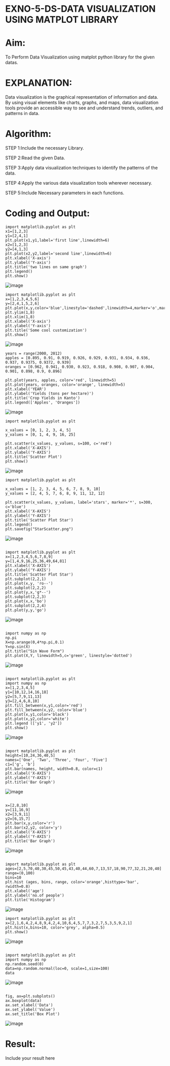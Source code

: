 # EXNO-5-DS-DATA VISUALIZATION USING MATPLOT LIBRARY

# Aim:
  To Perform Data Visualization using matplot python library for the given datas.

# EXPLANATION:
Data visualization is the graphical representation of information and data. By using visual elements like charts, graphs, and maps, data visualization tools provide an accessible way to see and understand trends, outliers, and patterns in data.

# Algorithm:
STEP 1:Include the necessary Library.

STEP 2:Read the given Data.

STEP 3:Apply data visualization techniques to identify the patterns of the data.

STEP 4:Apply the various data visualization tools wherever necessary.

STEP 5:Include Necessary parameters in each functions.

# Coding and Output:
```
import matplotlib.pyplot as plt
x1=[1,2,3]
y1=[2,4,1]
plt.plot(x1,y1,label='first line',linewidth=6)
x2=[1,2,3]
y2=[4,1,3]
plt.plot(x2,y2,label='second line',linewidth=6)
plt.xlabel('X-axis')
plt.ylabel('Y-axis')
plt.title('two lines on same graph')
plt.legend()
plt.show()
```

![image](https://github.com/user-attachments/assets/7d950bf6-89ba-4ab1-98cd-6448f9404d2b)

```
import matplotlib.pyplot as plt
x=[1,2,3,4,5,6]
y=[2,4,1,5,2,6]
plt.plot(x,y,color='blue',linestyle='dashed',linewidth=4,marker='o',markerfacecolor='red',markersize=14)
plt.ylim(1,8)
plt.xlim(1,8)
plt.xlabel('X-axis')
plt.ylabel('Y-axis')
plt.title('Some cool customization')
plt.show()
```

![image](https://github.com/user-attachments/assets/84d89287-93df-45c9-84c7-9a59ab12572e)

```
years = range(2000, 2012)
apples = [0.895, 0.91, 0.919, 0.926, 0.929, 0.931, 0.934, 0.936, 0.937, 0.9375, 0.9372, 0.939]
oranges = [0.962, 0.941, 0.930, 0.923, 0.918, 0.908, 0.907, 0.904, 0.901, 0.898, 0.9, 0.896]

plt.plot(years, apples, color='red', linewidth=5)
plt.plot(years, oranges, color='orange', linewidth=5)
plt.xlabel('YEAR')
plt.ylabel('Yields (tons per hectare)')
plt.title('Crop Yields in Kanto')
plt.legend(['Apples', 'Oranges'])
```

![image](https://github.com/user-attachments/assets/c1c4e5cc-ec85-4191-bd11-47080d2c5647)

```
import matplotlib.pyplot as plt

x_values = [0, 1, 2, 3, 4, 5]
y_values = [0, 1, 4, 9, 16, 25]

plt.scatter(x_values, y_values, s=100, c='red')
plt.xlabel('X-AXIS')
plt.ylabel('Y-AXIS')
plt.title('Scatter Plot')
plt.show()
```

![image](https://github.com/user-attachments/assets/2993d3ed-00f9-4052-96bd-21fd8f2df39e)

```
import matplotlib.pyplot as plt

x_values = [1, 2, 3, 4, 5, 6, 7, 8, 9, 10]
y_values = [2, 4, 5, 7, 6, 8, 9, 11, 12, 12]

plt.scatter(x_values, y_values, label='stars', marker='*', s=300, c='blue')
plt.xlabel('X-AXIS')
plt.ylabel('Y-AXIS')
plt.title('Scatter Plot Star')
plt.legend()
plt.savefig("StarScatter.png")
```

![image](https://github.com/user-attachments/assets/f242cb96-0902-49b5-aff9-852dfd86443b)

```

import matplotlib.pyplot as plt
x=[1,2,3,4,5,6,7,8,9]
y=[1,4,9,16,25,36,49,64,81]
plt.xlabel('X-AXIS')
plt.ylabel('Y-AXIS')
plt.title('Scatter Plot Star')
plt.subplot(2,2,1)
plt.plot(x,y, 'ro--')
plt.subplot(2,2,2)
plt.plot(y,x,'g*--')
plt.subplot(2,2,3)
plt.plot(x,x,'bo')
plt.subplot(2,2,4)
plt.plot(y,y,'go')
```

![image](https://github.com/user-attachments/assets/9c268c41-b2e3-4bfe-b6ef-1766d08ac1f8)

```

import numpy as np
np.pi
X=np.arange(0,4*np.pi,0.1)
Y=np.sin(X)
plt.title("Sin Wave Form")
plt.plot(X,Y, linewidth=5,c='green', linestyle='dotted')
```

![image](https://github.com/user-attachments/assets/38b33efe-d1f3-419d-8c8f-d14d92e12629)

```

import matplotlib.pyplot as plt
import numpy as np
x=[1,2,3,4,5]
y1=[10,12,14,16,18]
y2=[5,7,9,11,13]
y3=[2,4,6,8,10]
plt.fill_between(x,y1,color='red')
plt.fill_between(x,y2, color='blue')
plt.plot(x,y1,color='black')
plt.plot(x,y2,color='white')
plt.legend (['y1', 'y2'])
plt.show()
```

![image](https://github.com/user-attachments/assets/1bb3492d-71d2-41bf-b502-7f7011c5b25f)

```

import matplotlib.pyplot as plt
height=[10,24,36,40,5]
names=['One', 'Two', 'Three', 'Four', 'Five']
c1=['g', 'b']
plt.bar(names, height, width=0.8, color=c1)
plt.xlabel('X-AXIS')
plt.ylabel('Y-AXIS')
plt.title('Bar Graph')
```

![image](https://github.com/user-attachments/assets/5385cbc9-ad03-49b7-86bc-dbe890169f0c)
```

x=[2,8,10]
y=[11,16,9]
x2=[3,9,11]
y2=[6,15,7]
plt.bar(x,y,color='r')
plt.bar(x2,y2, color='y')
plt.xlabel('X-AXIS')
plt.ylabel('Y-AXIS')
plt.title('Bar Graph')
```

![image](https://github.com/user-attachments/assets/369df10b-4d29-4790-b4fa-073f51e71480)

```

import matplotlib.pyplot as plt
ages=[2,5,70,40,30,45,50,45,43,40,44,60,7,13,57,18,90,77,32,21,20,40]
range=(0,100)
bins=10
plt.hist (ages, bins, range, color='orange',histtype='bar', rwidth=0.8)
plt.xlabel('age')
plt.ylabel('no.of people')
plt.title('Histogram')
```

![image](https://github.com/user-attachments/assets/f5e9c901-7e05-4915-906b-296f2ae1ab88)

```
import matplotlib.pyplot as plt
x=[2,1,6,4,2,4,8,9,4,2,4,10,6,4,5,7,7,3,2,7,5,3,5,9,2,1]
plt.hist(x,bins=10, color='grey', alpha=0.5)
plt.show()
```
![image](https://github.com/user-attachments/assets/710e18d8-3288-480b-8888-2488d98fab62)

```

import matplotlib.pyplot as plt
import numpy as np
np.random.seed(0)
data=np.random.normal(loc=0, scale=1,size=100)
data
```

![image](https://github.com/user-attachments/assets/f2e7ee91-00ff-4942-9aa9-ed5b53022c94)

```

fig, ax=plt.subplots()
ax.boxplot(data)
ax.set_xlabel('Data')
ax.set_ylabel('Value')
ax.set_title('Box Plot')
```
![image](https://github.com/user-attachments/assets/5a850251-6afc-482a-ae9d-3e3ac1cb4b25)

# Result:
 Include your result here
